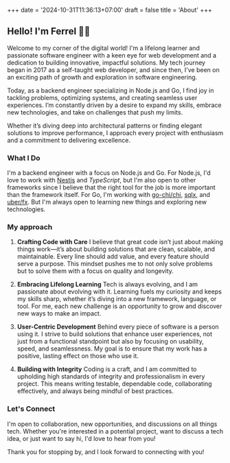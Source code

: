 +++
date = '2024-10-31T11:36:13+07:00'
draft = false
title = 'About'
+++

## Hello! I'm Ferrel 👋🏻

Welcome to my corner of the digital world! I'm a lifelong learner and passionate software engineer with a keen eye for web development and a dedication to building innovative, impactful solutions. My tech journey began in 2017 as a self-taught web developer, and since then, I've been on an exciting path of growth and exploration in software engineering.

Today, as a backend engineer specializing in Node.js and Go, I find joy in tackling problems, optimizing systems, and creating seamless user experiences. I’m constantly driven by a desire to expand my skills, embrace new technologies, and take on challenges that push my limits.

Whether it’s diving deep into architectural patterns or finding elegant solutions to improve performance, I approach every project with enthusiasm and a commitment to delivering excellence.

### What I Do

I'm a backend engineer with a focus on Node.js and Go. For Node.js, I'd love to work with [Nestjs](https://nestjs.com/) and *TypeScript*, but I'm also open to other frameworks since I believe that the right tool for the job is more important than the framework itself. For Go, I'm working with [go-chi/chi](https://github.com/go-chi/chi), [sqlx](https://github.com/jmoiron/sqlx), and [uber/fx](https://github.com/uber-go/fx). But I'm always open to learning new things and exploring new technologies.

### My approach

1. **Crafting Code with Care**
   I believe that great code isn’t just about making things work—it’s about building solutions that are clean, scalable, and maintainable. Every line should add value, and every feature should serve a purpose. This mindset pushes me to not only solve problems but to solve them with a focus on quality and longevity.

2. **Embracing Lifelong Learning**
   Tech is always evolving, and I am passionate about evolving with it. Learning fuels my curiosity and keeps my skills sharp, whether it’s diving into a new framework, language, or tool. For me, each new challenge is an opportunity to grow and discover new ways to make an impact.

3. **User-Centric Development**
   Behind every piece of software is a person using it. I strive to build solutions that enhance user experiences, not just from a functional standpoint but also by focusing on usability, speed, and seamlessness. My goal is to ensure that my work has a positive, lasting effect on those who use it.

4. **Building with Integrity**
   Coding is a craft, and I am committed to upholding high standards of integrity and professionalism in every project. This means writing testable, dependable code, collaborating effectively, and always being mindful of best practices.

<!-- I believe in the power of collaboration and continuous learning. I thrive in environments that encourage creativity and innovation, where I can contribute my skills and learn from others. I'm always looking for new opportunities to grow and take on exciting challenges. -->

### Let's Connect

I'm open to collaboration, new opportunities, and discussions on all things tech. Whether you're interested in a potential project, want to discuss a tech idea, or just want to say hi, I'd love to hear from you!

Thank you for stopping by, and I look forward to connecting with you!
